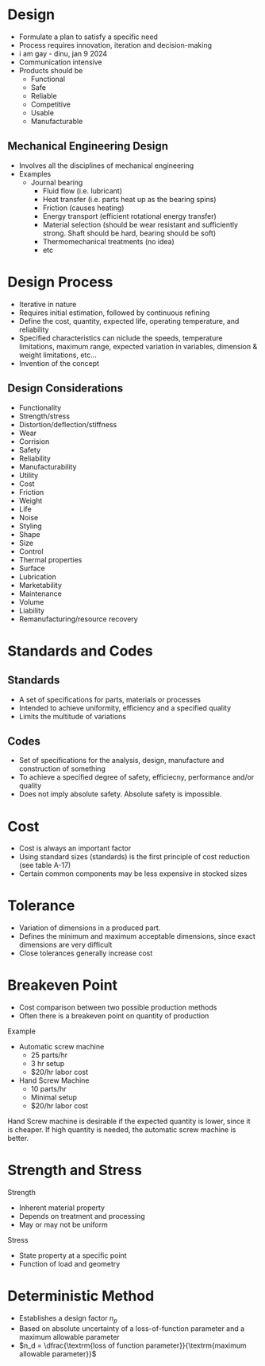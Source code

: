 # Design
- Formulate a plan to satisfy a specific need
- Process requires innovation, iteration and decision-making
- i am gay - dinu, jan 9 2024
- Communication intensive
- Products should be
  - Functional
  - Safe
  - Reliable
  - Competitive
  - Usable
  - Manufacturable

## Mechanical Engineering Design
- Involves all the disciplines of mechanical engineering
- Examples 
  - Journal bearing
    - Fluid flow (i.e. lubricant)
    - Heat transfer (i.e. parts heat up as the bearing spins)
    - Friction (causes heating)
    - Energy transport (efficient rotational energy transfer)
    - Material selection (should be wear resistant and sufficiently strong. Shaft should be hard, bearing should be soft)
    - Thermomechanical treatments (no idea)
    - etc

# Design Process
- Iterative in nature
- Requires initial estimation, followed by continuous refining
- Define the cost, quantity, expected life, operating temperature, and reliability
- Specified characteristics can niclude the speeds, temperature limitations, maximum range, expected variation in variables, dimension & weight limitations, etc...
- Invention of the concept

## Design Considerations
- Functionality
- Strength/stress
- Distortion/deflection/stiffness
- Wear
- Corrision
- Safety
- Reliability
- Manufacturability
- Utility
- Cost  
- Friction
- Weight
- Life
- Noise
- Styling
- Shape
- Size
- Control
- Thermal properties
- Surface
- Lubrication
- Marketability
- Maintenance
- Volume
- Liability
- Remanufacturing/resource recovery

# Standards and Codes

## Standards
- A set of specifications for parts, materials or processes
- Intended to achieve uniformity, efficiency and a specified quality
- Limits the multitude of variations

## Codes
- Set of specifications for the analysis, design, manufacture and construction of something
- To achieve a specified degree of safety, efficiecny, performance and/or quality
- Does not imply absolute safety. Absolute safety is impossible.

# Cost
- Cost is always an important factor
- Using standard sizes (standards) is the first principle of cost reduction (see table A-17)
- Certain common components may be less expensive in stocked sizes

# Tolerance
- Variation of dimensions in a produced part.
- Defines the minimum and maximum acceptable dimensions, since exact dimensions are very difficult
- Close tolerances generally increase cost

# Breakeven Point
- Cost comparison between two possible production methods
- Often there is a breakeven point on quantity of production

Example
- Automatic screw machine
  - 25 parts/hr
  - 3 hr setup
  - $20/hr labor cost
- Hand Screw Machine
  - 10 parts/hr
  - Minimal setup
  - $20/hr labor cost

Hand Screw machine is desirable if the expected quantity is lower, since it is cheaper. If high quantity is needed, the automatic screw machine is better.

# Strength and Stress

Strength
- Inherent material property
- Depends on treatment and processing
- May or may not be uniform

Stress
- State property at a specific point
- Function of load and geometry

# Deterministic Method

- Establishes a design factor $n_p$
- Based on absolute uncertainty of a loss-of-function parameter and a maximum allowable parameter
- $n_d = \dfrac{\textrm{loss of function parameter}}{\textrm{maximum allowable parameter}}$
